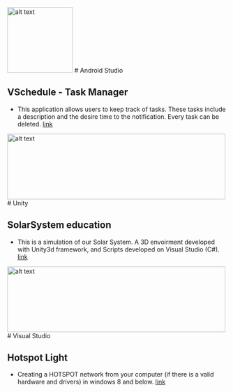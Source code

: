 <img src="https://upload.wikimedia.org/wikipedia/commons/thumb/3/34/Android_Studio_icon.svg/2000px-Android_Studio_icon.svg.png" alt="alt text" width="150" height="150">
# Android Studio

## VSchedule - Task Manager

- This application allows users to keep track of tasks. These tasks include a description and the desire time to the notification. Every task can be deleted. 
<a href="https://github.com/MaorAssayag/Additional-Apps-Projects/tree/master/AndroidStudio/VSchedule">link</a>


<img src="http://ramydeeb.com/wp-content/uploads/2016/03/unity-logo.png" alt="alt text" width="500" height="150">
# Unity

## SolarSystem education

- This is a simulation of our Solar System. A 3D envoirment developed with Unity3d framework, and Scripts developed on Visual Studio (C#).
<a href="https://github.com/MaorAssayag/Additional-Apps-Projects/tree/master/Unity/SolarSystem%20education">link</a>


<img src="https://upload.wikimedia.org/wikipedia/commons/thumb/6/61/Visual_Studio_2017_logo_and_wordmark.svg/2000px-Visual_Studio_2017_logo_and_wordmark.svg.png" alt="alt text" width="500" height="150">
# Visual Studio

## Hotspot Light

- Creating a HOTSPOT network from your computer (if there is a valid hardware and drivers) in windows 8 and below.
<a href="https://github.com/MaorAssayag/Additional-Apps-Projects/tree/master/Visual%20Studio/Hotspot%20application">link</a>
